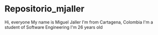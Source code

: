# Repositorio_mjaller
 
 Hi, everyone
 My name is Miguel Jaller
 I'm from Cartagena, Colombia
 I'm a student of Software Engineering
 I'm 26 years old

